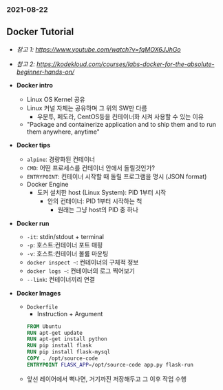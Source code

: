 ### 2021-08-22

## Docker Tutorial
- *참고 1: https://www.youtube.com/watch?v=fqMOX6JJhGo*
- *참고 2: https://kodekloud.com/courses/labs-docker-for-the-absolute-beginner-hands-on/*
- **Docker intro**
    - Linux OS Kernel 공유
    - Linux 커널 자체는 공유하며 그 위의 SW만 다름
        - 우분투, 페도라, CentOS등을 컨테이너화 시켜 사용할 수 있는 이유
    - "Package and containerize application and to ship them and to run them anywhere, anytime"

- **Docker tips**
    - `alpine`: 경량화된 컨테이너
    - `CMD`: 어떤 프로세스를 컨테이너 안에서 돌릴것인가?
    - `ENTRYPOINT`: 컨테이너 시작할 때 돌릴 프로그램을 명시 (JSON format)
    - Docker Engine
        - 도커 설치한 host (Linux System): PID 1부터 시작
            - 안의 컨테이너: PID 1부터 시작하는 척
                - 원래는 그냥 host의 PID 중 하나
    
- **Docker run**
    - `-it`: stdin/stdout + terminal
    - `-p`: 호스트:컨테이너 포트 매핑
    - `-v`: 호스트:컨테이너 볼륨 마운팅
    - `docker inspect ~`: 컨테이너의 구체적 정보
    - `docker logs ~`: 컨테이너의 로그 찍어보기
    - `--link`: 컨테이너끼리 연결

- **Docker Images**    
    - `Dockerfile`
        - Instruction + Argument
        ```Dockerfile
        FROM Ubuntu
        RUN apt-get update
        RUN apt-get install python
        RUN pip install flask
        RUN pip install flask-mysql
        COPY . /opt/source-code
        ENTRYPOINT FLASK_APP=/opt/source-code app.py flask-run
        ```
    - 앞선 레이어에서 뻑나면, 거기까진 저장해두고 그 이후 작업 수행
    